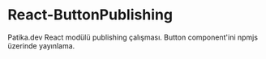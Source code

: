 # React-ButtonPublishing
Patika.dev React modülü publishing çalışması. Button component'ini npmjs üzerinde yayınlama.
